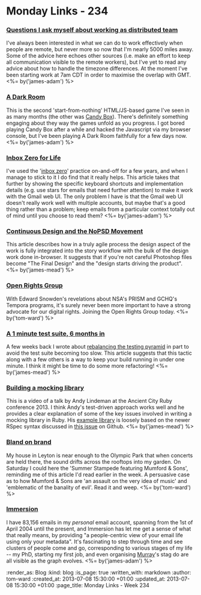 Monday Links - 234
============

### [Questions I ask myself about working as distributed team](http://joel.is/post/54284926855/questions-i-ask-myself-about-working-as-distributed)

I've always been interested in what we can do to work effectively when people are remote, but never more so now that I'm nearly 5000 miles away. Some of the advice here echoes other sources (i.e. make an effort to keep all communication visible to the remote workers), but I've yet to read any advice about how to handle the timezone differences. At the moment I've been starting work at 7am CDT in order to maximise the overlap with GMT. <%= by('james-adam') %>


### [A Dark Room](http://adarkroom.doublespeakgames.com/)

This is the second 'start-from-nothing' HTML/JS-based game I've seen in as many months (the other was [Candy Box](http://candies.aniwey.net/)). There's definitely something engaging about they way the games unfold as you progress. I got bored playing Candy Box after a while and hacked the Javascript via my browser console, but I've been playing A Dark Room faithfully for a few days now. <%= by('james-adam') %>


### [Inbox Zero for Life](http://xph.us/2013/01/22/inbox-zero-for-life.html)

I've used the '[inbox zero](http://inboxzero.com/)' practice on-and-off for a few years, and when I manage to stick to it I do find that it really helps. This article takes that further by showing the specific keyboard shortcuts and implementation details (e.g. use stars for emails that need further attention) to make it work with the Gmail web UI. The only problem I have is that the Gmail web UI doesn't really work well with multiple accounts, but maybe that's a good thing rather than a problem; keep emails from a particular context totally out of mind until you choose to read them? <%= by('james-adam') %>


### [Continuous Design and the NoPSD Movement](http://thoughtworks.github.io/p2/issue02/continuous-design.html)

This article describes how in a truly agile process the design aspect of the work is fully integrated into the story workflow with the bulk of the design work done in-browser. It suggests that if you're not careful Photoshop files become "The Final Design" and the "design starts driving the product". <%= by('james-mead') %>


### [Open Rights Group](http://www.openrightsgroup.org/)

With Edward Snowden's revelations about NSA's PRISM and GCHQ's Tempora programs, it's surely never been more important to have a strong advocate for our digital rights.  Joining the Open Rights Group today. <%= by('tom-ward') %>


### [A 1 minute test suite, 6 months in](http://pivotallabs.com/a-1-minute-test-suite-6-months-in/)

A few weeks back I wrote about [rebalancing the testing pyramid](/week-229#rebalancing-the-testing-pyramid) in part to avoid the test suite becoming too slow. This article suggests that this tactic along with a few others is a way to keep your build running in under one minute. I think it might be time to do some more refactoring! <%= by('james-mead') %>


### [Building a mocking library](https://www.youtube.com/watch?v=2aYdtS7FZJA)

This is a video of a talk by Andy Lindeman at the Ancient City Ruby conference 2013. I think Andy's test-driven approach works well and he provides a clear explanation of some of the key issues involved in writing a mocking library in Ruby. His [example library](https://github.com/alindeman/ancient_mock) is loosely based on the newer RSpec syntax discussed in [this issue](https://github.com/rspec/rspec-mocks/issues/153) on Github. <%= by('james-mead') %>


### [Bland on brand](http://zenbullets.com/blog/?p=1738)

My house in Leyton is near enough to the Olympic Park that when concerts are held there, the sound drifts across the rooftops into my garden.  On Saturday I could here the 'Summer Stampede featuring Mumford & Sons', reminding me of this article I'd read earlier in the week.  A persuasive case as to how Mumford & Sons are 'an assault on the very idea of music' and 'emblematic of the banality of evil'.  Read it and weep.  <%= by('tom-ward') %>


### [Immersion](https://immersion.media.mit.edu/)

I have 83,156 emails in my *personal* email account, spanning from the 1st of April 2004 until the present, and Immersion has let me get a sense of what that really means, by providing "a people-centric view of your email life using only your metadata". It's fascinating to step through time and see clusters of people come and go, corresponding to various stages of my life -- my PhD, starting my first job, and even organising [Murray](http://h-lame.com)'s stag do are all visible as the graph evolves. <%= by('james-adam') %>


:render_as: Blog
:kind: blog
:is_page: true
:written_with: markdown
:author: tom-ward
:created_at: 2013-07-08 15:30:00 +01:00
:updated_at: 2013-07-08 15:30:00 +01:00
:page_title: Monday Links - Week 234

